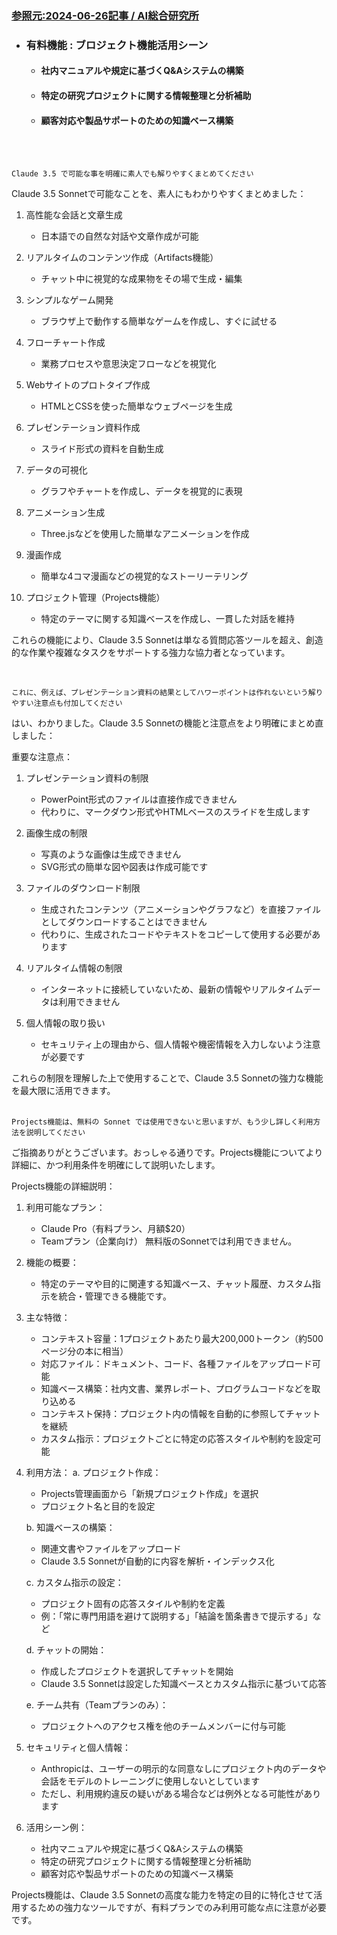 ### [参照元:2024-06-26記事 / AI総合研究所](https://www.ai-souken.com/article/what-is-claude35-sonnet)

- ### 有料機能 : ブロジェクト機能活用シーン
   - #### 社内マニュアルや規定に基づくQ&Aシステムの構築
   - #### 特定の研究プロジェクトに関する情報整理と分析補助
   - #### 顧客対応や製品サポートのための知識ベース構築
<br><br>
```
Claude 3.5 で可能な事を明確に素人でも解りやすくまとめてください
```
Claude 3.5 Sonnetで可能なことを、素人にもわかりやすくまとめました：

1. 高性能な会話と文章生成
   - 日本語での自然な対話や文章作成が可能

2. リアルタイムのコンテンツ作成（Artifacts機能）
   - チャット中に視覚的な成果物をその場で生成・編集

3. シンプルなゲーム開発
   - ブラウザ上で動作する簡単なゲームを作成し、すぐに試せる

4. フローチャート作成
   - 業務プロセスや意思決定フローなどを視覚化

5. Webサイトのプロトタイプ作成
   - HTMLとCSSを使った簡単なウェブページを生成

6. プレゼンテーション資料作成
   - スライド形式の資料を自動生成

7. データの可視化
   - グラフやチャートを作成し、データを視覚的に表現

8. アニメーション生成
   - Three.jsなどを使用した簡単なアニメーションを作成

9. 漫画作成
   - 簡単な4コマ漫画などの視覚的なストーリーテリング

10. プロジェクト管理（Projects機能）
    - 特定のテーマに関する知識ベースを作成し、一貫した対話を維持

これらの機能により、Claude 3.5 Sonnetは単なる質問応答ツールを超え、創造的な作業や複雑なタスクをサポートする強力な協力者となっています。

<br>

```
これに、例えば、プレゼンテーション資料の結果としてハワーポイントは作れないという解りやすい注意点も付加してください
```

はい、わかりました。Claude 3.5 Sonnetの機能と注意点をより明確にまとめ直しました：

重要な注意点：

1. プレゼンテーション資料の制限
   - PowerPoint形式のファイルは直接作成できません
   - 代わりに、マークダウン形式やHTMLベースのスライドを生成します

2. 画像生成の制限
   - 写真のような画像は生成できません
   - SVG形式の簡単な図や図表は作成可能です

3. ファイルのダウンロード制限
   - 生成されたコンテンツ（アニメーションやグラフなど）を直接ファイルとしてダウンロードすることはできません
   - 代わりに、生成されたコードやテキストをコピーして使用する必要があります

4. リアルタイム情報の制限
   - インターネットに接続していないため、最新の情報やリアルタイムデータは利用できません

5. 個人情報の取り扱い
   - セキュリティ上の理由から、個人情報や機密情報を入力しないよう注意が必要です

これらの制限を理解した上で使用することで、Claude 3.5 Sonnetの強力な機能を最大限に活用できます。
<br><br>
```
Projects機能は、無料の Sonnet では使用できないと思いますが、もう少し詳しく利用方法を説明してください
```
ご指摘ありがとうございます。おっしゃる通りです。Projects機能についてより詳細に、かつ利用条件を明確にして説明いたします。

Projects機能の詳細説明：

1. 利用可能なプラン：
   - Claude Pro（有料プラン、月額$20）
   - Teamプラン（企業向け）
   無料版のSonnetでは利用できません。

2. 機能の概要：
   - 特定のテーマや目的に関連する知識ベース、チャット履歴、カスタム指示を統合・管理できる機能です。

3. 主な特徴：
   - コンテキスト容量：1プロジェクトあたり最大200,000トークン（約500ページ分の本に相当）
   - 対応ファイル：ドキュメント、コード、各種ファイルをアップロード可能
   - 知識ベース構築：社内文書、業界レポート、プログラムコードなどを取り込める
   - コンテキスト保持：プロジェクト内の情報を自動的に参照してチャットを継続
   - カスタム指示：プロジェクトごとに特定の応答スタイルや制約を設定可能

4. 利用方法：
   a. プロジェクト作成：
      - Projects管理画面から「新規プロジェクト作成」を選択
      - プロジェクト名と目的を設定

   b. 知識ベースの構築：
      - 関連文書やファイルをアップロード
      - Claude 3.5 Sonnetが自動的に内容を解析・インデックス化

   c. カスタム指示の設定：
      - プロジェクト固有の応答スタイルや制約を定義
      - 例：「常に専門用語を避けて説明する」「結論を箇条書きで提示する」など

   d. チャットの開始：
      - 作成したプロジェクトを選択してチャットを開始
      - Claude 3.5 Sonnetは設定した知識ベースとカスタム指示に基づいて応答

   e. チーム共有（Teamプランのみ）：
      - プロジェクトへのアクセス権を他のチームメンバーに付与可能

5. セキュリティと個人情報：
   - Anthropicは、ユーザーの明示的な同意なしにプロジェクト内のデータや会話をモデルのトレーニングに使用しないとしています
   - ただし、利用規約違反の疑いがある場合などは例外となる可能性があります

6. 活用シーン例：
   - 社内マニュアルや規定に基づくQ&Aシステムの構築
   - 特定の研究プロジェクトに関する情報整理と分析補助
   - 顧客対応や製品サポートのための知識ベース構築

Projects機能は、Claude 3.5 Sonnetの高度な能力を特定の目的に特化させて活用するための強力なツールですが、有料プランでのみ利用可能な点に注意が必要です。

<br><br>
